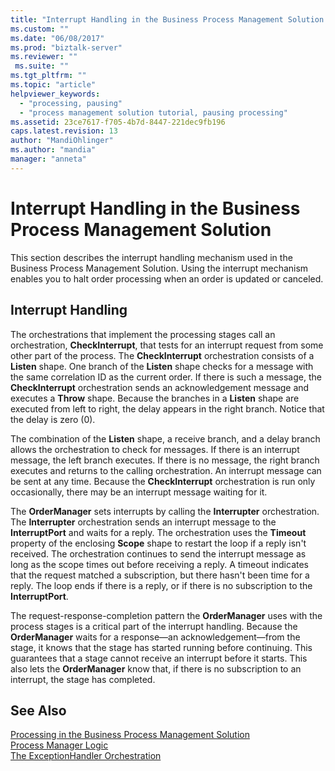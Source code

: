 ```yaml
---
title: "Interrupt Handling in the Business Process Management Solution | Microsoft Docs"
ms.custom: ""
ms.date: "06/08/2017"
ms.prod: "biztalk-server"
ms.reviewer: ""
 ms.suite: ""
ms.tgt_pltfrm: ""
ms.topic: "article"
helpviewer_keywords: 
  - "processing, pausing"
  - "process management solution tutorial, pausing processing"
ms.assetid: 23ce7617-f705-4b7d-8447-221dec9fb196
caps.latest.revision: 13
author: "MandiOhlinger"
ms.author: "mandia"
manager: "anneta"
---
```

# Interrupt Handling in the Business Process Management Solution
This section describes the interrupt handling mechanism used in the Business Process Management Solution. Using the interrupt mechanism enables you to halt order processing when an order is updated or canceled.  
  
## Interrupt Handling  
 The orchestrations that implement the processing stages call an orchestration, **CheckInterrupt**, that tests for an interrupt request from some other part of the process. The **CheckInterrupt** orchestration consists of a **Listen** shape. One branch of the **Listen** shape checks for a message with the same correlation ID as the current order. If there is such a message, the **CheckInterrupt** orchestration sends an acknowledgement message and executes a **Throw** shape. Because the branches in a **Listen** shape are executed from left to right, the delay appears in the right branch. Notice that the delay is zero (0).  
  
 The combination of the **Listen** shape, a receive branch, and a delay branch allows the orchestration to check for messages. If there is an interrupt message, the left branch executes. If there is no message, the right branch executes and returns to the calling orchestration. An interrupt message can be sent at any time. Because the **CheckInterrupt** orchestration is run only occasionally, there may be an interrupt message waiting for it.  
  
 The **OrderManager** sets interrupts by calling the **Interrupter** orchestration. The **Interrupter** orchestration sends an interrupt message to the **InterruptPort** and waits for a reply. The orchestration uses the **Timeout** property of the enclosing **Scope** shape to restart the loop if a reply isn't received. The orchestration continues to send the interrupt message as long as the scope times out before receiving a reply. A timeout indicates that the request matched a subscription, but there hasn't been time for a reply. The loop ends if there is a reply, or if there is no subscription to the **InterruptPort**.  
  
 The request-response-completion pattern the **OrderManager** uses with the process stages is a critical part of the interrupt handling. Because the **OrderManager** waits for a response—an acknowledgement—from the stage, it knows that the stage has started running before continuing. This guarantees that a stage cannot receive an interrupt before it starts. This also lets the **OrderManager** know that, if there is no subscription to an interrupt, the stage has completed.  
  
## See Also  
 [Processing in the Business Process Management Solution](../core/processing-in-the-business-process-management-solution.md)   
 [Process Manager Logic](../core/process-manager-logic.md)   
 [The ExceptionHandler Orchestration](../core/the-exceptionhandler-orchestration.md)